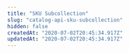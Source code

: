 ```yaml
---
title: "SKU Subcollection"
slug: "catalog-api-sku-subcollection"
hidden: false
createdAt: "2020-07-02T20:45:34.917Z"
updatedAt: "2020-07-02T20:45:34.917Z"
---
```


